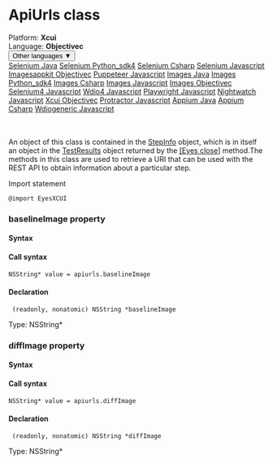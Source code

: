 # ApiUrls class
<div class='platform-bar-container-div'><div class='platform-bar-div'>Platform:  <b> Xcui</b>
</div><div class='platform-bar-div'>Language: <b>Objectivec</b></div><div class='dropdown-button-container-div'><button class='sdk-language-dropdown-button'>Other languages ▼</button><div class='dropdown-content'>
<a href='../../selenium/java/apiurls'>Selenium Java</a>
<a href='../../selenium/python_sdk4/apiurls'>Selenium Python_sdk4</a>
<a href='../../selenium/csharp/apiurls'>Selenium Csharp</a>
<a href='../../selenium/javascript/apiurls'>Selenium Javascript</a>
<a href='../../imagesappkit/objectivec/apiurls'>Imagesappkit Objectivec</a>
<a href='../../puppeteer/javascript/apiurls'>Puppeteer Javascript</a>
<a href='../../images/java/apiurls'>Images Java</a>
<a href='../../images/python_sdk4/apiurls'>Images Python_sdk4</a>
<a href='../../images/csharp/apiurls'>Images Csharp</a>
<a href='../../images/javascript/apiurls'>Images Javascript</a>
<a href='../../images/objectivec/apiurls'>Images Objectivec</a>
<a href='../../selenium4/javascript/apiurls'>Selenium4 Javascript</a>
<a href='../../wdio4/javascript/apiurls'>Wdio4 Javascript</a>
<a href='../../playwright/javascript/apiurls'>Playwright Javascript</a>
<a href='../../nightwatch/javascript/apiurls'>Nightwatch Javascript</a>
<a href='../../xcui/objectivec/apiurls'>Xcui Objectivec</a>
<a href='../../protractor/javascript/apiurls'>Protractor Javascript</a>
<a href='../../appium/java/apiurls'>Appium Java</a>
<a href='../../appium/csharp/apiurls'>Appium Csharp</a>
<a href='../../wdiogeneric/javascript/apiurls'>Wdiogeneric Javascript</a>
</div></div><br /><br /></div>




An object of this class is contained in the [StepInfo](./stepinfo) object, which is in itself an object in the [TestResults](./testresults) object returned by the [\[Eyes close\]](#close-method) method.The methods in this class are used to retrieve a URI that can be used with the REST API to obtain information about a particular step.

Import statement

    @import EyesXCUI
    	


### baselineImage property
#### Syntax
#### Call syntax

    NSString* value = apiurls.baselineImage
    

#### Declaration

     (readonly, nonatomic) NSString *baselineImage

Type: NSString\*

### diffImage property
#### Syntax
#### Call syntax

    NSString* value = apiurls.diffImage
    

#### Declaration

     (readonly, nonatomic) NSString *diffImage

Type: NSString\*
